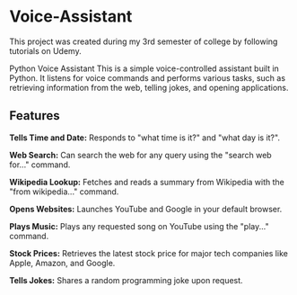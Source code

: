 # Voice-Assistant

This project was created during my 3rd semester of college by following tutorials on Udemy.

Python Voice Assistant This is a simple voice-controlled assistant built in Python. It listens for voice commands and performs various tasks, such as retrieving information from the web, telling jokes, and opening applications.

## Features

**Tells Time and Date:** Responds to "what time is it?" and "what day is it?".

**Web Search:** Can search the web for any query using the "search web for..." command.

**Wikipedia Lookup:** Fetches and reads a summary from Wikipedia with the "from wikipedia..." command.

**Opens Websites:** Launches YouTube and Google in your default browser.

**Plays Music:** Plays any requested song on YouTube using the "play..." command.

**Stock Prices:** Retrieves the latest stock price for major tech companies like Apple, Amazon, and Google.

**Tells Jokes:** Shares a random programming joke upon request.
